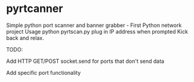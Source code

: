 # pyrtcanner
Simple python port scanner and banner grabber - First Python network project
Usage 
python pyrtscan.py
plug in IP address when prompted
Kick back and relax.

TODO:

Add HTTP GET/POST socket.send for ports that don't send data

Add specific port functionality
